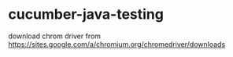 # cucumber-java-testing

download chrom driver from https://sites.google.com/a/chromium.org/chromedriver/downloads

